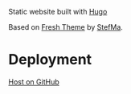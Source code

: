 Static website built with [Hugo](https://gohugo.io/)

Based on [Fresh Theme](https://github.com/StefMa/hugo-fresh) by [StefMa](https://github.com/StefMa).

# Deployment
[Host on GitHub](https://gohugo.io/hosting-and-deployment/hosting-on-github/)
